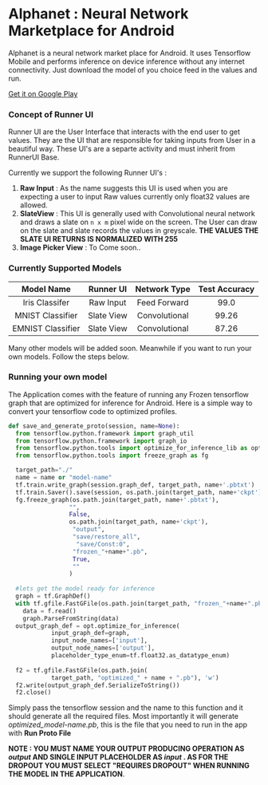 # Alphanet : Neural Network Marketplace for Android

Alphanet is a neural network market place for Android. It uses Tensorflow Mobile and performs inference on device inference without any internet connectivity. Just download the model of you choice feed in the values and run.

[Get it on Google Play](https://play.google.com/store/apps/details?id=com.softminds.aislate)



### Concept of Runner UI

Runner UI are the User Interface that interacts with the end user to get values. They are the UI that are responsible for taking inputs from User in a beautiful way. These UI's are a separte activity and must inherit from RunnerUI Base.

Currently we support the following Runner UI's :

1. **Raw Input** : As the name suggests this UI is used when you are expecting a user to input Raw values currently only float32 values are allowed.
2. **SlateView** : This UI is generally used with Convolutional neural network and draws a slate on `n x m` pixel wide on the screen. The User can draw on the slate and slate records the values in greyscale. **THE VALUES THE SLATE UI RETURNS IS NORMALIZED WITH 255**
3. **Image Picker View** : To Come soon..

### Currently Supported Models 

|    Model Name     | Runner UI  | Network Type  | Test Accuracy |
| :---------------: | :--------: | :-----------: | :-----------: |
|  Iris Classifer   | Raw Input  | Feed Forward  |     99.0      |
| MNIST Classifier  | Slate View | Convolutional |     99.26     |
| EMNIST Classifier | Slate View | Convolutional |     87.26     |

Many other models will be added soon. Meanwhile if you want to run your own models. Follow the steps below.

### Running your own model

The Application comes with the feature of running any Frozen tensorflow graph that are optimized for inference for Android. Here is a simple way to convert your tensorflow code to optimized profiles.

```python
def save_and_generate_proto(session, name=None):
  from tensorflow.python.framework import graph_util
  from tensorflow.python.framework import graph_io
  from tensorflow.python.tools import optimize_for_inference_lib as opt
  from tensorflow.python.tools import freeze_graph as fg

  target_path="./"
  name = name or "model-name"
  tf.train.write_graph(session.graph_def, target_path, name+'.pbtxt')
  tf.train.Saver().save(session, os.path.join(target_path, name+'ckpt'))
  fg.freeze_graph(os.path.join(target_path, name+'.pbtxt'),
                 "",
                 False,
                 os.path.join(target_path, name+'ckpt'),
                  "output",
                  "save/restore_all",
                   "save/Const:0",
                  "frozen_"+name+".pb",
                  True,
                  ""
                 )
  
  #lets get the model ready for inference
  graph = tf.GraphDef()
  with tf.gfile.FastGFile(os.path.join(target_path, "frozen_"+name+".pb"), 'rb') as f:
    data = f.read()
    graph.ParseFromString(data)
  output_graph_def = opt.optimize_for_inference(
            input_graph_def=graph,
            input_node_names=['input'],
            output_node_names=['output'],
            placeholder_type_enum=tf.float32.as_datatype_enum)
  
  f2 = tf.gfile.FastGFile(os.path.join(
            target_path, "optimized_" + name + ".pb"), 'w')
  f2.write(output_graph_def.SerializeToString())
  f2.close()
```

Simply pass the tensorflow session and the name to this function and it should generate all the required files. Most importantly it will generate *optimized_model-name.pb*, this is the file that you need to run in the app with **Run Proto File**

**NOTE : YOU MUST NAME YOUR OUTPUT PRODUCING OPERATION AS *output*  AND SINGLE INPUT PLACEHOLDER AS *input* . AS FOR THE DROPOUT YOU MUST SELECT "REQUIRES DROPOUT" WHEN RUNNING THE MODEL IN THE APPLICATION**.



